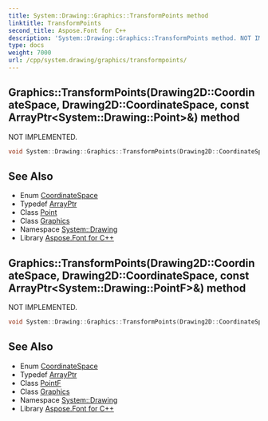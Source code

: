```yaml
---
title: System::Drawing::Graphics::TransformPoints method
linktitle: TransformPoints
second_title: Aspose.Font for C++
description: 'System::Drawing::Graphics::TransformPoints method. NOT IMPLEMENTED in C++.'
type: docs
weight: 7000
url: /cpp/system.drawing/graphics/transformpoints/
---
```

## Graphics::TransformPoints(Drawing2D::CoordinateSpace, Drawing2D::CoordinateSpace, const ArrayPtr\<System::Drawing::Point\>\&) method


NOT IMPLEMENTED.

```cpp
void System::Drawing::Graphics::TransformPoints(Drawing2D::CoordinateSpace destSpace, Drawing2D::CoordinateSpace srcSpace, const ArrayPtr<System::Drawing::Point> &pts)
```


## See Also

* Enum [CoordinateSpace](../../../system.drawing.drawing2d/coordinatespace/)
* Typedef [ArrayPtr](../../../system/arrayptr/)
* Class [Point](../../point/)
* Class [Graphics](../)
* Namespace [System::Drawing](../../)
* Library [Aspose.Font for C++](../../../)
## Graphics::TransformPoints(Drawing2D::CoordinateSpace, Drawing2D::CoordinateSpace, const ArrayPtr\<System::Drawing::PointF\>\&) method


NOT IMPLEMENTED.

```cpp
void System::Drawing::Graphics::TransformPoints(Drawing2D::CoordinateSpace destSpace, Drawing2D::CoordinateSpace srcSpace, const ArrayPtr<System::Drawing::PointF> &pts)
```


## See Also

* Enum [CoordinateSpace](../../../system.drawing.drawing2d/coordinatespace/)
* Typedef [ArrayPtr](../../../system/arrayptr/)
* Class [PointF](../../pointf/)
* Class [Graphics](../)
* Namespace [System::Drawing](../../)
* Library [Aspose.Font for C++](../../../)
